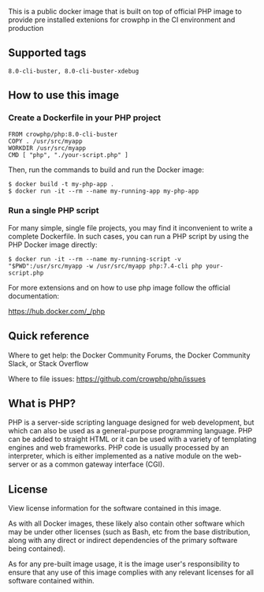 This is a public docker image that is built on top of official PHP image to provide pre installed extenions for crowphp in the CI environment and production
## Supported tags
```
8.0-cli-buster, 8.0-cli-buster-xdebug
```

## How to use this image

### Create a Dockerfile in your PHP project

```
FROM crowphp/php:8.0-cli-buster
COPY . /usr/src/myapp
WORKDIR /usr/src/myapp
CMD [ "php", "./your-script.php" ]
```
Then, run the commands to build and run the Docker image:

```
$ docker build -t my-php-app .
$ docker run -it --rm --name my-running-app my-php-app
```

### Run a single PHP script
For many simple, single file projects, you may find it inconvenient to write a complete Dockerfile. In such cases, you can run a PHP script by using the PHP Docker image directly:

```
$ docker run -it --rm --name my-running-script -v "$PWD":/usr/src/myapp -w /usr/src/myapp php:7.4-cli php your-script.php
```
For more extensions and on how to use php image follow the official documentation:

https://hub.docker.com/_/php



## Quick reference
Where to get help: the Docker Community Forums, the Docker Community Slack, or Stack Overflow

Where to file issues: https://github.com/crowphp/php/issues

## What is PHP?
PHP is a server-side scripting language designed for web development, but which can also be used as a general-purpose programming language. PHP can be added to straight HTML or it can be used with a variety of templating engines and web frameworks. PHP code is usually processed by an interpreter, which is either implemented as a native module on the web-server or as a common gateway interface (CGI).

## License
View license information for the software contained in this image.

As with all Docker images, these likely also contain other software which may be under other licenses (such as Bash, etc from the base distribution, along with any direct or indirect dependencies of the primary software being contained).

As for any pre-built image usage, it is the image user's responsibility to ensure that any use of this image complies with any relevant licenses for all software contained within.
